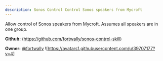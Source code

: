 ```yaml
---
description: Sonos Control Control Sonos speakers from Mycroft
---
```

Allow control of Sonos speakers from Mycroft.
Assumes all speakers are in one group.

**Github:** (https://github.com/fortwally/sonos-control-skill)

**Owner:** [@fortwally](https://github.com/fortwally) ![https://avatars1.githubusercontent.com/u/39707177?v=4]

